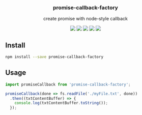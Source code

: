 <h3 align="center">
  promise-callback-factory
</h3>

<p align="center">
  create promise with node-style callback
</p>

<p align="center">
  <a href="https://npmjs.org/package/promise-callback-factory"><img src="https://img.shields.io/npm/v/promise-callback-factory.svg?style=flat-square"></a>
  <a href="https://circleci.com/gh/christophehurpeau/promise-callback-factory"><img src="https://img.shields.io/circleci/project/christophehurpeau/promise-callback-factory/master.svg?style=flat-square"></a>
  <a href="https://david-dm.org/christophehurpeau/promise-callback-factory"><img src="https://david-dm.org/christophehurpeau/promise-callback-factory.svg?style=flat-square"></a>
  <a href="https://dependencyci.com/github/christophehurpeau/promise-callback-factory"><img src="https://dependencyci.com/github/christophehurpeau/promise-callback-factory/badge?style=flat-square"></a>
  <a href="https://codecov.io/gh/christophehurpeau/promise-callback-factory"><img src="https://img.shields.io/codecov/c/github/christophehurpeau/promise-callback-factory/master.svg?style=flat-square"></a>
</p>

## Install

```sh
npm install --save promise-callback-factory
```

## Usage

```js
import promiseCallback from 'promise-callback-factory';

promiseCallback(done => fs.readFile('./myFile.txt', done))
  .then((txtContentBuffer) => {
    console.log(txtContentBuffer.toString());
  });
```
